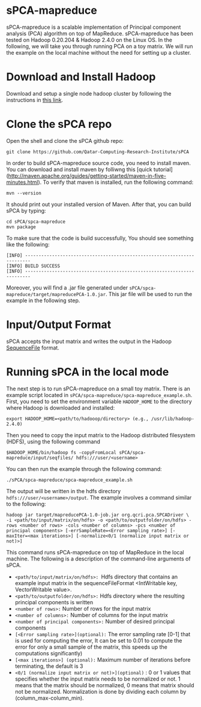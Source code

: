sPCA-mapreduce
===========

sPCA-mapreduce is a scalable implementation of Principal component analysis (PCA) algorithm on top of MapReduce. sPCA-mapreduce has been tested on Hadoop 0.20.204 & Hadoop 2.4.0 on the Linux OS. In the following, we will take you through running PCA on a toy matrix. We will run the example on the local machine without the need for setting up a cluster.

Download and Install Hadoop
==========================

Download and setup a single node hadoop cluster by following the instructions in [this link](http://hadoop.apache.org/docs/current/hadoop-project-dist/hadoop-common/SingleCluster.html). 

Clone the sPCA repo
==========================
Open the shell and clone the sPCA github repo:
```
git clone https://github.com/Qatar-Computing-Research-Institute/sPCA
```
In order to build sPCA-mapreduce source code, you need to install maven. You can download and install maven by folliwng this [quick tutorial] (http://maven.apache.org/guides/getting-started/maven-in-five-minutes.html). To verify that maven is installed, run the following 
command:
```
mvn --version
```
It should print out your installed version of Maven. After that, you can build sPCA by typing:

```
cd sPCA/spca-mapreduce
mvn package
```
To make sure that the code is build successfully, You should see something like the following:
```
[INFO] ------------------------------------------------------------------------
[INFO] BUILD SUCCESS
[INFO] ------------------------------------------------------------------------
```
Moreover, you will find a .jar file generated under `sPCA/spca-mapreduce/target/mapreducePCA-1.0.jar`. This jar file will be used to run the example in the following step.

Input/Output Format
=====================================
sPCA accepts the input matrix and writes the output in the Hadoop [SequenceFile](http://hadoop.apache.org/docs/r2.6.0/api/org/apache/hadoop/io/SequenceFile.html) format. 

Running sPCA in the local mode
=====================================
The next step is to run sPCA-mapreduce on a small toy matrix. There is an example script located in `sPCA/spca-mapreduce/spca-mapreduce_example.sh`. First, you need to set the environment variable `HADOOP_HOME` to the directory where Hadoop is downloaded and installed:
```
export HADOOP_HOME=<path/to/hadooop/directory> (e.g., /usr/lib/hadoop-2.4.0)
```
Then you need to copy the input matrix to the Hadoop distributed filesystem (HDFS), using the following command
```
$HADOOP_HOME/bin/hadoop fs -copyFromLocal sPCA/spca-mapreduce/input/seqfiles/ hdfs:///user/<username>
```
You can then run the example through the following command:
```
./sPCA/spca-mapreduce/spca-mapreduce_example.sh
```
The output will be written in the hdfs directory `hdfs:///user/<username>/output`. The example involves a command similar to the following:
```
hadoop jar target/mapreducePCA-1.0-job.jar org.qcri.pca.SPCADriver \
-i <path/to/input/matrix/on/hdfs> -o <path/to/outputfolder/on/hdfs> -rows <number of rows> -cols <number of columns> -pcs <number of principal components> [-errSampleRate=<Error sampling rate>] [-maxIter=<max iterations>] [-normalize<0/1 (normalize input matrix or not)>]
```
This command runs sPCA-mapreduce on top of MapReduce in the local machine. The following is a description of the command-line arguments of sPCA. 
- ```<path/to/input/matrix/on/hdfs>: ```Hdfs directory that contains an example input matrix in the sequenceFileFormat <IntWritable key, VectorWritable value>.
- ```<path/to/outputfolder/on/hdfs>:``` Hdfs directory where the resulting principal components is written
- ```<number of rows>:``` Number of rows for the input matrix
- ```<number of columns>:``` Number of columns for the input matrix
- ```<number of principal components>:``` Number of desired principal components
- ```[<Error sampling rate>](optional):``` The error sampling rate [0-1] that is used for computing the error, It can be set to 0.01 to compute the error for only a small sample of the matrix, this speeds up the computations significantly)
- ```[<max iterations>] (optional):``` Maximum number of iterations before terminating, the default is 3
- ```<0/1 (normalize input matrix or not)>](optional)``` : 0 or 1 values that specifies whether the input matrix needs to be normalized or not. 1 means that the matrix should be normalized, 0 means that matrix should not be normalized. Normalization is done by dividing each column by (column_max-column_min).
